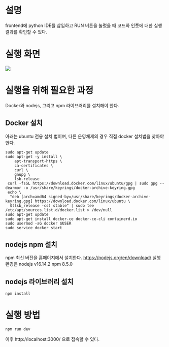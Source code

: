 # 설명
frontend에 python IDE를 삽입하고 RUN 버튼을 눌렀을 때 코드와 인풋에 대한 실행 결과를 확인할 수 있다.

# 실행 화면
<img src="https://user-images.githubusercontent.com/38034263/161439790-a7354fe9-3e00-4972-b4a5-ae3322b3e051.png"/>

# 실행을 위해 필요한 과정
Docker와 nodejs, 그리고 npm 라이브러리를 설치해야 한다.

## Docker 설치
아래는 ubuntu 전용 설치 법이며, 다른 운영체제의 경우 직접 docker 설치법을 찾아야 한다.
```
sudo apt-get update
sudo apt-get -y install \
    apt-transport-https \
    ca-certificates \
    curl \
    gnupg \
    lsb-release
 curl -fsSL https://download.docker.com/linux/ubuntu/gpg | sudo gpg --dearmor -o /usr/share/keyrings/docker-archive-keyring.gpg
 echo \
  "deb [arch=amd64 signed-by=/usr/share/keyrings/docker-archive-keyring.gpg] https://download.docker.com/linux/ubuntu \
  $(lsb_release -cs) stable" | sudo tee /etc/apt/sources.list.d/docker.list > /dev/null
sudo apt-get update
sudo apt-get install docker-ce docker-ce-cli containerd.io
sudo usermod -aG docker $USER
sudo service docker start
```

## nodejs npm 설치
npm 최신 버전을 홈페이지에서 설치한다.
https://nodejs.org/en/download/
실행 환경은
nodejs v16.14.2
npm 8.5.0

## nodejs 라이브러리 설치
```
npm install
```

# 실행 방법
```npm run dev```

이후 http://localhost:3000/ 으로 접속할 수 있다.
